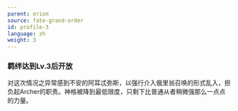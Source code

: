 ```yaml
---
parent: orion
source: fate-grand-order
id: profile-3
language: zh
weight: 3
---
```


### 羁绊达到Lv.3后开放

对这次情况之异常感到不安的阿耳忒弥斯，以强行介入俄里翁召唤的形式乱入，担负起Archer的职责。神格被降到最低限度，只剩下比普通从者稍微强那么一点点的力量。
